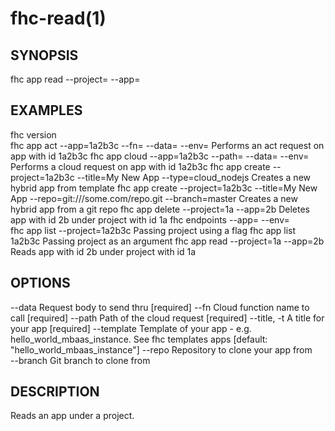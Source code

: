 fhc-read(1)
===========
## SYNOPSIS

 fhc app read --project=<project> --app=<app>

## EXAMPLES

  fhc version                                                                                                
  fhc app act --app=1a2b3c --fn=<serverside Function> --data=<data to send> --env=<environment>              Performs an act request on app with id 1a2b3c
  fhc app cloud --app=1a2b3c --path=<serverside path from root> --data=<Data to send> --env=<environment>    Performs a cloud request on app with id 1a2b3c
  fhc app create --project=1a2b3c --title=My New App --type=cloud_nodejs                                     Creates a new hybrid app from template
  fhc app create --project=1a2b3c --title=My New App --repo=git:///some.com/repo.git --branch=master         Creates a new hybrid app from a git repo
  fhc app delete --project=1a --app=2b                                                                       Deletes app with id 2b under project with id 1a
  fhc endpoints --app=<appGuid> --env=<environmentName>                                                      
  fhc app list --project=1a2b3c                                                                              Passing project using a flag
  fhc app list 1a2b3c                                                                                        Passing project as an argument
  fhc app read --project=1a --app=2b                                                                         Reads app with id 2b under project with id 1a


## OPTIONS

  --data       Request body to send thru                                                       [required]
  --fn         Cloud function name to call                                                     [required]
  --path       Path of the cloud request                                                       [required]
  --title, -t  A title for your app                                                            [required]
  --template   Template of your app - e.g. hello_world_mbaas_instance. See fhc templates apps  [default: "hello_world_mbaas_instance"]
  --repo       Repository to clone your app from                                             
  --branch     Git branch to clone from                                                      

## DESCRIPTION

Reads an app under a project.

